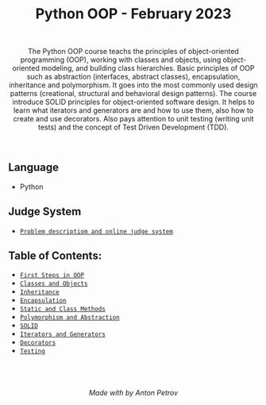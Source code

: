 <h1 align="center">
Python OOP - February 2023
</h1>

<br/>

<p align="center">
The Python OOP course teachs the principles of object-oriented programming (OOP), working with classes and objects, using object-oriented modeling, and building class hierarchies. Basic principles of OOP such as abstraction (interfaces, abstract classes), encapsulation, inheritance and polymorphism. It goes into the most commonly used design patterns (creational, structural and behavioral design patterns). The course introduce SOLID principles for object-oriented software design. It helps to learn what iterators and generators are and how to use them, also how to create and use decorators. Also pays attention to unit testing (writing unit tests) and the concept of Test Driven Development (TDD).
</p>

<br/>

## Language

- Python

## Judge System

- [`Problem descriptiom and online judge system`](https://judge.softuni.org/Contests#!/List/ByCategory/198/Python-OOP)

## Table of Contents:

- [`First Steps in OOP`](https://github.com/tonytech83/Python-OOP/tree/main/01_First_Steps_in_OOP_Lab)
- [`Classes and Objects`](https://github.com/tonytech83/Python-OOP/tree/main/03_Classes_and_Objects_Lab)
- [`Inheritance`](https://github.com/tonytech83/Python-OOP/tree/main/05_Inheritance_Lab)
- [`Encapsulation`](https://github.com/tonytech83/Python-OOP/tree/main/07_Encapsulation_Lab)
- [`Static and Class Methods`](https://github.com/tonytech83/Python-OOP/tree/main/09_Static_and_Class_Methods_Lab)
- [`Polymorphism and Abstraction`](https://github.com/tonytech83/Python-OOP/tree/main/11_Polymorphism_and_Abstraction_Lab)
- [`SOLID`](https://github.com/tonytech83/Python-OOP/tree/main/13_SOLID_Lab)
- [`Iterators and Generators`](https://github.com/tonytech83/Python-OOP/tree/main/15_Iterators_and_Generators_Lab)
- [`Decorators`](https://github.com/tonytech83/Python-OOP/tree/main/17_Decorators_Lab)
- [`Testing`](https://github.com/tonytech83/Python-OOP/tree/main/19_Testing_Lab)

<br/>
<br/>

<h6 align="center"> Made with by Anton Petrov </h6>
